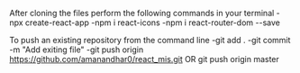 After cloning the files perform the following commands in your terminal
-npx create-react-app
-npm i react-icons
-npm i react-router-dom --save




To push an existing repository from the command line
-git add .
-git commit -m "Add exiting file"
-git push origin https://github.com/amanandhar0/react_mis.git
OR git push origin master

